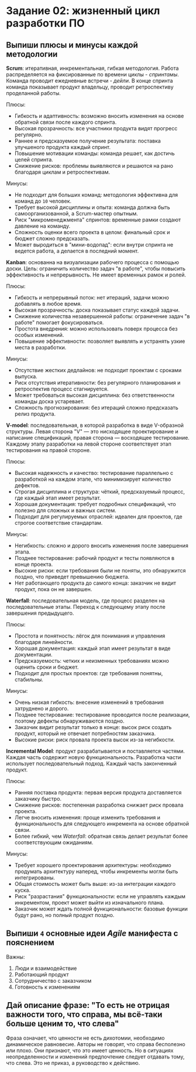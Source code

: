 # Задание 02: жизненный цикл разработки ПО

## Выпиши плюсы и минусы каждой методологии

**Scrum**: итеративная, инкрементальная, гибкая методология.
Работа распределяется на фиксированные по времени циклы - *спринтамы*.
Команда проводит ежедневные встречи - *дейли*.
В конце спринта команда показывает продукт владельцу, проводит ретроспективу
проделанной работы.

Плюсы:

* Гибкость и адаптивность: возможно вносить изменения на основе обратной связи
  после каждого спринта.
* Высокая прозрачность: все участники продукта видят прогресс регулярно.
* Раннее и предсказуемое получение результата: поставка улучшеного продукта
  каждый спринт.
* Повышение мотивации команды: команда решает, как достичь целей спринта.
* Снижение рисков: проблемы выявляются и решаются на рано благодаря циклам и
  ретроспективам.

Минусы:

* Не подходит для больших команд: методология эффективна для команд до `10`
  человек.
* Требует высокой дисциплины и опыта: команда должна быть самоорганизованной, а
  Scrum-мастер опытным.
* Риск "микроменеджмента" спринтов: временные рамки создают давление на команду.
* Сложность оценки всего проекта в целом: финальный срок и бюджет сложно
  предсказать.
* Может выродиться в "мини-водопад": если внутри спринта не ведется работа, а
  делается в последний момент.

**Kanban**: основанна на визуализации рабочего процесса с помощью доски.
Цель: ограничить количество задач "в работе", чтобы повысить эффективность и
непрерывность.
Не имеет временных рамок и ролей.

Плюсы:

* Гибкость и непрерывный поток: нет итераций, задачи можно добавлять в любое
  время.
* Высокая прозрачность: доска показывает статус каждой задачи.
* Снижение количества незавершенной работы: ограничение задач "в работе"
  помогает фокусироваться.
* Простота внедрения: можно использовать поверх процесса без особых изменений.
* Повышение эффективности: позволяет выявлять и устранять узкие места в
  разработки.

Минусы:

* Отсутствие жестких дедлайнов: не подходит проектам с сроками выпуска.
* Риск отсутствия итеративности: без регулярного планирования и ретроспектив
  процесс стагнируется.
* Может требоваться высокая дисциплина: без ответственности команды доска
  устаревает.
* Сложность прогнозирования: без итераций сложно предсказать релиз продукта.

**V-model**: последовательная, в которой разработка в виде V-образной структуры.
Левая сторона "V" — это нисходящее проектирование и написание спецификаций,
правая сторона — восходящее тестирование.
Каждому этапу разработки на левой стороне соответствует этап тестирования на
правой стороне.

Плюсы:

* Высокая надежность и качество: тестирование параллельно с разработкой на
  каждом этапе, что минимизирует количество дефектов.
* Строгая дисциплина и структура: чёткий, предсказуемый процесс, где каждый этап
  имеет результат.
* Хорошая документация: требует подробных спецификаций, что полезно для сложных
  и важных систем.
* Подходит для регулируемых отраслей: идеален для проектов, где строгое
  соответствие стандартам.

Минусы:

* Негибкость: сложно и дорого вносить изменения после завершения этапа.
* Позднее тестирование: рабочий продукт и тесты появляются в конце проекта.
* Высокие риски: если требования были не поняты, это обнаружится поздно, что
  приведет превышению бюджета.
* Нет работающего продукта до самого конца: заказчик не видит продукт, пока он
  не завершен.

**Waterfall**: последовательная модель, где процесс разделен на последовательные
этапы.
Переход к следующему этапу после завершения предыдущего.

Плюсы:

* Простота и понятность: лёгок для понимания и управления благодаря линейности.
* Хорошая документация: каждый этап имеет результат в виде документации.
* Предсказуемость: четких и неизменных требованиях можно оценить сроки и бюджет.
* Подходит для простых проектов: где требования понятны, стабильны.

Минусы:

* Очень низкая гибкость: внесение изменений в требования затруднено и дорого.
* Позднее тестирование: тестирование проводится после реализации, поэтому
  дефекты обнаруживаются поздно.
* Заказчик видит результат только в конце: высок риск создать продукт, который
  не отвечает потребностям заказчика.
* Высокие риски: риск провала проекта высок из-за негибкости.

**Incremental Model**: продукт разрабатывается и поставляется частями.
Каждая часть содержит новую функциональность.
Разработка части использует последовательный подход.
Каждый часть законченный продукт.

Плюсы:

* Ранняя поставка продукта: первая версия продукта доставляется заказчику
  быстро.
* Снижение рисков: постепенная разработка снижает риск провала проекта.
* Легче вносить изменения: проще изменить требования и функциональность для
  следующего инкремента на основе обратной связи.
* Более гибкий, чем *Waterfall*: обратная связь делает результат более
  соответствующим ожиданиям.

Минусы:

* Требует хорошего проектирования архитектуры: необходимо продумать архитектуру
  наперед, чтобы инкременты могли быть интегрированы.
* Общая стоимость может быть выше: из-за интеграции каждого куска.
* Риск "разрастания" функциональности: если не управлять каждым инкрементом,
  проект может выйти из изначального плана.
* Заказчик может ждать полной функциональности: базовые функции будут рано, но
  полный продукт поздно.

## Выпиши `4` основные идеи *Agile* манифеста с пояснением

Важны:

1) Люди и взаимодействие
2) Работающий продукт
3) Сотрудничество с заказчиком
4) Готовность к изменениям

## Дай описание фразе: "То есть **не отрицая важности того, что справа**, мы всё-таки больше ценим то, что слева"

Фраза означает, что ценности не есть дихотомии, необходимо динамическое
равновесие.
Авторы не говорят, что справа бесполезно или плохо.
Они признают, что это имеет ценность.
Но в ситуациях неопределенности и изменений предпочтение следует отдавать тому,
что слева.
Это не приказ, а руководство к действию.

